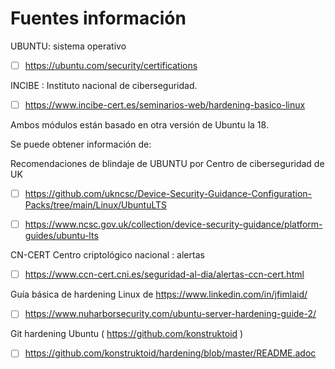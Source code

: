 # Fuentes información
UBUNTU: sistema operativo

- [ ]  https://ubuntu.com/security/certifications

INCIBE : Instituto nacional de ciberseguridad.

- [ ]  https://www.incibe-cert.es/seminarios-web/hardening-basico-linux

Ambos módulos están basado en otra versión de Ubuntu la 18.

Se puede obtener información de:

Recomendaciones de blindaje de UBUNTU por Centro de ciberseguridad de UK

- [ ]  https://github.com/ukncsc/Device-Security-Guidance-Configuration-Packs/tree/main/Linux/UbuntuLTS

- [ ]  https://www.ncsc.gov.uk/collection/device-security-guidance/platform-guides/ubuntu-lts

CN-CERT Centro criptológico nacional : alertas

- [ ]  https://www.ccn-cert.cni.es/seguridad-al-dia/alertas-ccn-cert.html

Guía básica de hardening Linux de https://www.linkedin.com/in/jfimlaid/

- [ ] https://www.nuharborsecurity.com/ubuntu-server-hardening-guide-2/

Git hardening Ubuntu ( https://github.com/konstruktoid )

- [ ]  https://github.com/konstruktoid/hardening/blob/master/README.adoc